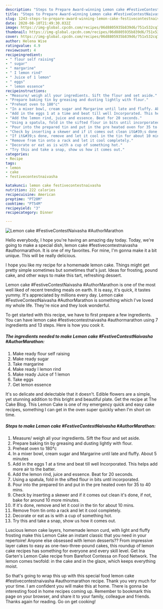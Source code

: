 ```yaml
---
description: "Steps to Prepare Award-winning Lemon cake #FestiveContestNaivasha #AuthorMarathon"
title: "Steps to Prepare Award-winning Lemon cake #FestiveContestNaivasha #AuthorMarathon"
slug: 1243-steps-to-prepare-award-winning-lemon-cake-festivecontestnaivasha-authormarathon
date: 2020-08-10T21:49:30.032Z
image: https://img-global.cpcdn.com/recipes/06d8805935b839d6/751x532cq70/lemon-cake-festivecontestnaivasha-authormarathon-recipe-main-photo.jpg
thumbnail: https://img-global.cpcdn.com/recipes/06d8805935b839d6/751x532cq70/lemon-cake-festivecontestnaivasha-authormarathon-recipe-main-photo.jpg
cover: https://img-global.cpcdn.com/recipes/06d8805935b839d6/751x532cq70/lemon-cake-festivecontestnaivasha-authormarathon-recipe-main-photo.jpg
author: Helena Wise
ratingvalue: 4.9
reviewcount: 4
recipeingredient:
- " flour self raising"
- " sugar"
- " margarine"
- " I lemon rind"
- " Juice of 1 lemon"
- " eggs"
- " lemon essence"
recipeinstructions:
- "Measure/ weigh all your ingredients. Sift the flour and set aside."
- "Prepare baking tin by greasing and dusting lightly with flour."
- "Preheat oven to 180°c"
- "In a mixer bowl, cream sugar and Margarine until late and fluffy. About 5 minutes"
- "Add in the eggs 1 at a time and beat till well Incorporated. This helps add more air to the batter."
- "Add the lemon rind, juice and essence. Beat for 20 seconds."
- "Using a spatula, fold in the sifted flour in bits until incorporated."
- "Pour into the prepared tin and put in the pre heated oven for 35 to 40 mins."
- "Check by inserting a skewer and if it comes out clean it&#39;s done, if not, bake for around 10 more minutes."
- "If it&#39;s done, remove and let it cool in the tin for about 10 mins."
- "Remove from tin onto a rack and let it cool completely."
- "Decorate or eat as is with a cup of something hot."
- "Try this and take a snap, show us how it comes out."
categories:
- Recipe
tags:
- lemon
- cake
- festivecontestnaivasha

katakunci: lemon cake festivecontestnaivasha 
nutrition: 222 calories
recipecuisine: American
preptime: "PT20M"
cooktime: "PT54M"
recipeyield: "3"
recipecategory: Dinner

---
```



![Lemon cake #FestiveContestNaivasha #AuthorMarathon](https://img-global.cpcdn.com/recipes/06d8805935b839d6/751x532cq70/lemon-cake-festivecontestnaivasha-authormarathon-recipe-main-photo.jpg)

Hello everybody, I hope you're having an amazing day today. Today, we're going to make a special dish, lemon cake #festivecontestnaivasha #authormarathon. It is one of my favorites. For mine, I'm gonna make it a bit unique. This will be really delicious.

I hope you like my recipe for a homemade lemon cake. Things might get pretty simple sometimes but sometimes that&#39;s just. Ideas for frosting, pound cake, and other ways to make this tart, refreshing dessert.

Lemon cake #FestiveContestNaivasha #AuthorMarathon is one of the most well liked of recent trending meals on earth. It is easy, it's quick, it tastes yummy. It's appreciated by millions every day. Lemon cake #FestiveContestNaivasha #AuthorMarathon is something which I've loved my whole life. They're nice and they look wonderful.


To get started with this recipe, we have to first prepare a few ingredients. You can have lemon cake #festivecontestnaivasha #authormarathon using 7 ingredients and 13 steps. Here is how you cook it.

<!--inarticleads1-->

##### The ingredients needed to make Lemon cake #FestiveContestNaivasha #AuthorMarathon:

1. Make ready  flour self raising
1. Make ready  sugar
1. Take  margarine
1. Make ready  I lemon rind
1. Make ready  Juice of 1 lemon
1. Take  eggs
1. Get  lemon essence


It&#39;s so delicate and delectable that it doesn&#39;t. Edible flowers are a simple, yet stunning addition to this bright and beautiful plate. Get the recipe at The Cake Blog. This Lemon Cake is one of my emergency quick and easy cake recipes, something I can get in the oven super quickly when I&#39;m short on time. 

<!--inarticleads2-->

##### Steps to make Lemon cake #FestiveContestNaivasha #AuthorMarathon:

1. Measure/ weigh all your ingredients. Sift the flour and set aside.
1. Prepare baking tin by greasing and dusting lightly with flour.
1. Preheat oven to 180°c
1. In a mixer bowl, cream sugar and Margarine until late and fluffy. About 5 minutes
1. Add in the eggs 1 at a time and beat till well Incorporated. This helps add more air to the batter.
1. Add the lemon rind, juice and essence. Beat for 20 seconds.
1. Using a spatula, fold in the sifted flour in bits until incorporated.
1. Pour into the prepared tin and put in the pre heated oven for 35 to 40 mins.
1. Check by inserting a skewer and if it comes out clean it&#39;s done, if not, bake for around 10 more minutes.
1. If it&#39;s done, remove and let it cool in the tin for about 10 mins.
1. Remove from tin onto a rack and let it cool completely.
1. Decorate or eat as is with a cup of something hot.
1. Try this and take a snap, show us how it comes out.


Luscious lemon cake layers, homemade lemon curd, with light and fluffy frosting make this Lemon Cake an instant classic that you need in your repertoire! Anyone else obsessed with lemon desserts?? From impressive layer cakes to easy as one-two-three-pound cakes, this roundup of lemon cake recipes has something for everyone and every skill level. Get Ina Garten&#39;s Lemon Cake recipe from Barefoot Contessa on Food Network. The lemon comes twofold: in the cake and in the glaze, which keeps everything moist. 

So that's going to wrap this up with this special food lemon cake #festivecontestnaivasha #authormarathon recipe. Thank you very much for your time. I am confident you will make this at home. There is gonna be interesting food in home recipes coming up. Remember to bookmark this page on your browser, and share it to your family, colleague and friends. Thanks again for reading. Go on get cooking!
